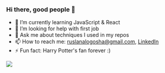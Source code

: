 ### Hi there, good people 👋


- 🌱 I’m currently learning JavaScript & React
- 🤔 I’m looking for help with first job
- 💬 Ask me about techniques I used in my repos
- 📫 How to reach me: ruslanalogosha@gmail.com, [LinkedIn](https://www.linkedin.com/in/ruslana-logosha-674b9241/)
- ⚡ Fun fact: Harry Potter's fan forever :)

<img src="https://github-readme-stats.vercel.app/api?username=RuslanaLogosha&show_icons=true&theme=cobalt">
